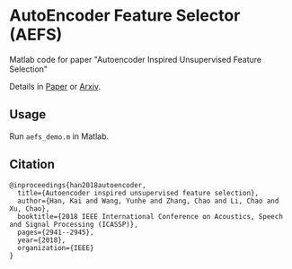 # AutoEncoder Feature Selector (AEFS)
Matlab code for paper "Autoencoder Inspired Unsupervised Feature Selection"

Details in [Paper](https://ieeexplore.ieee.org/abstract/document/8462261/) or [Arxiv](https://arxiv.org/pdf/1710.08310.pdf).

## Usage
Run `aefs_demo.m` in Matlab.

## Citation
```
@inproceedings{han2018autoencoder,
  title={Autoencoder inspired unsupervised feature selection},
  author={Han, Kai and Wang, Yunhe and Zhang, Chao and Li, Chao and Xu, Chao},
  booktitle={2018 IEEE International Conference on Acoustics, Speech and Signal Processing (ICASSP)},
  pages={2941--2945},
  year={2018},
  organization={IEEE}
}
```
